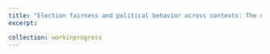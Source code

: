 ```yaml
---
title: "Election fairness and political behavior across contexts: The distinct roles of electoral integrity and malpractice"
excerpt:

collection: workinprogress
---
```

